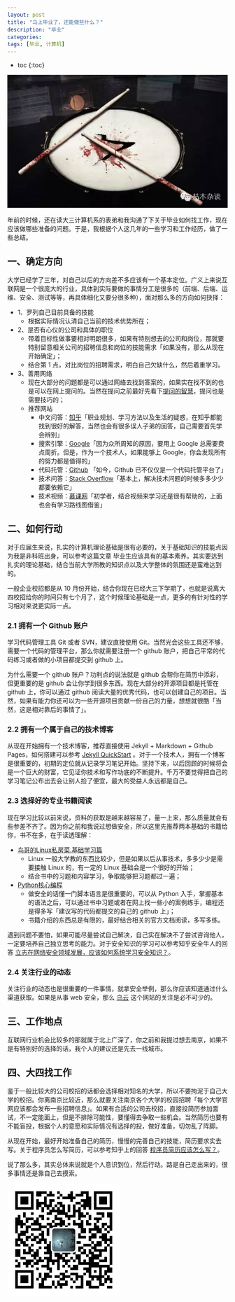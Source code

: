 ```yaml
---
layout: post
title: "马上毕业了，还能做些什么？"
description: "毕业"
categories: 
tags: [毕业, 计算机]
---
```


* toc
{:toc}

![whiplash](/images/whiplash.jpeg)

年前的时候，还在读大三计算机系的表弟和我沟通了下关于毕业如何找工作，现在应该做哪些准备的问题。于是，我根据个人这几年的一些学习和工作经历，做了一些总结。

## 一、确定方向

大学已经学了三年，对自己以后的方向差不多应该有一个基本定位。广义上来说互联网是一个很庞大的行业，具体到实际要做的事情分工是很多的（前端、后端、运维、安全、测试等等，再具体细化又要分很多种），面对那么多的方向如何抉择：

* 1、罗列自己目前具备的技能
    * 根据实际情况认清自己当前的技术优势所在；
* 2、是否有心仪的公司和具体的职位
    * 带着目标性做事要相对明朗很多，如果有特别想去的公司和岗位，那就要特别留意相关公司的招聘信息和岗位的技能需求「如果没有，那么从现在开始确定」；
    * 结合第 1 点，对比岗位的招聘需求，明白自己欠缺什么，然后着重学习。
* 3、善用网络
    * 现在大部分的问题都是可以通过网络去找到答案的，如果实在找不到的也是可以在网上提问的。当然在提问之前最好先看下[提问的智慧](http://doc.zengrong.net/smart-questions/cn.html)，提问也是需要技巧的；
    * 推荐网站
        * 中文问答：[知乎](http://www.zhihu.com)「职业规划、学习方法以及生活的疑惑，在知乎都能找到很好的解答，当然也会有很多误人子弟的回答，自己需要首先学会辨别」
        * 搜索引擎：[Google](https://www.google.com.hk)「因为众所周知的原因，要用上 Google 总需要费点周折。但是，作为一个技术人，如果能够上 Google，你会发现所有的努力都是值得的」
        * 代码托管：[Github](http://www.github.com/) 「如今，Github 已不仅仅是一个代码托管平台了」
        * 技术问答：[Stack Overflow](http://stackoverflow.com/)「基本上，解决技术问题的时候多多少少都要依赖它」
        * 技术视频：[慕课网](http://www.imooc.com/)「初学者，结合视频来学习还是很有帮助的，上面也会有学习路线图借鉴」

## 二、如何行动

对于应届生来说，扎实的计算机理论基础是很有必要的，关于基础知识的技能点因为我是非科班出身，可以参考这篇文章 毕业生应该具有的基本素养。其实要达到扎实的理论基础，结合当前大学所教的知识点以及大学整体的氛围还是蛮难达到的。

一般企业校招都是从 10 月份开始，结合你现在已经大三下学期了，也就是说离大四校招给你的时间只有七个月了，这个时候理论基础是一点，更多的有针对性的学习相对来说更实际一点。

### 2.1 拥有一个 Github 账户
学习代码管理工具 Git 或者 SVN，建议直接使用 Git。当然光会这些工具还不够，需要一个代码的管理平台，那么你就需要注册一个 github 账户，把自己平常的代码练习或者做的小项目都提交到 github 上。

为什么需要一个 github 账户？功利点的说法就是 github 会帮你在简历中添彩，但更重要的是 github 会让你学到很多东西。现在大部分的开源项目都是托管在 github 上，你可以通过 github 阅读大量的优秀代码，也可以创建自己的项目。当然，如果有能力你还可以为一些开源项目贡献一份自己的力量，想想就很酷「当然，这是相对靠后的事情了」。

### 2.2 拥有一个属于自己的技术博客

从现在开始拥有一个技术博客，推荐直接使用 Jekyll + Markdown + Github Pages，如何搭建可以参考 [Jekyll QuickStart](http://jekyllbootstrap.com/usage/jekyll-quick-start.html) 。对于一个技术人，拥有一个博客是很重要的，初期的定位就从记录学习笔记开始。坚持下来，以后回顾的时候将会是一个巨大的财富，它见证你技术和写作功底的不断提升。千万不要觉得把自己的学习笔记公布出去会让别人捡了便宜，最大的受益人永远都是自己。

### 2.3 选择好的专业书籍阅读

现在学习比较以前来说，资料的获取是越来越容易了，量一上来，那么质量就会有些参差不齐了。因为你之前和我说过想做安全，所以这里先推荐两本基础的书籍给你，书不在多，在于读透理解：

* [鸟哥的Linux私房菜.基础学习篇](http://book.douban.com/subject/4889838/)
    * Linux 一般大学教的东西比较少，但是如果以后从事技术，多多少少是需要接触 Linux 的，有一定的 Linux 基础会是一个很好的开始；
    * 结合书中的习题和内容学习，争取能够把习题都过一遍；
* [Python核心编程](http://book.douban.com/subject/3112503/)
    * 做安全的话懂一门脚本语言是很重要的，可以从 Python 入手，掌握基本的语法之后，可以通过书中习题或者在网上找一些小的案例练手，编程还是得多写「建议写的代码都提交的自己的 github 上」；
    * 书籍介绍的东西总是有限的，最好结合相关的官方文档阅读，多写多练。

遇到问题不要怕，如果可能尽量尝试自己解决，自己实在解决不了尝试咨询他人，一定要培养自己独立思考的能力。​对于安全知识的学习可以参考知乎安全牛人的回答 [立志在网络安全领域发展，应该如何系统学习安全知识？](https://www.zhihu.com/question/21680381)。

### 2.4 关注行业的动态

关注行业的动态也是很重要的一件事情，就拿安全举例，那么你应该知道通过什么渠道获取。如果是从事 web 安全，那么 [乌云](http://www.wooyun.org/) 这个网站的关注是必不可少的。

## 三、工作地点

互联网行业机会比较多的那就属于北上广深了，你之前和我提过想去南京，如果不是有特别好的选择的话，我个人的建议还是先去一线城市。

## 四、大四找工作

鉴于一般比较大的公司校招的话都会选择相对知名的大学，所以不要拘泥于自己大学的校招。你离南京比较近，那么就要关注南京各个大学的校园招聘「每个大学官网应该都会发布一些招聘信息」。如果有合适的公司去校招，直接投简历参加面试，不一定能面上，但是不排除可能性，要懂得去争取一些机会。当然简历也要有不能盲投，根据个人的意愿和实际情况有选择的投，做好准备，切勿乱了阵脚。

从现在开始，最好开始准备自己的简历，慢慢的完善自己的技能，简历要求实去写。关于程序员怎么写简历，可以参考知乎上的回答 [程序员简历应该怎么写？](https://www.zhihu.com/question/25002833)。

说了那么多，其实总体来说就是个人意识到位，然后行动。路是自己走出来的，很多事情还是靠自己去摸索。

![微信公众号](/images/weixin.jpg)
